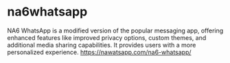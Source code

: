 # na6whatsapp
NA6 WhatsApp is a modified version of the popular messaging app, offering enhanced features like improved privacy options, custom themes, and additional media sharing capabilities. It provides users with a more personalized experience. https://nawatsapp.com/na6-whatsapp/

